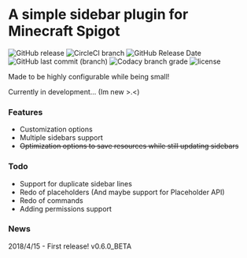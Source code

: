 # A simple sidebar plugin for Minecraft Spigot
![GitHub release](https://img.shields.io/github/release/flintintoe/SimpleSidebar.svg?style=for-the-badge&label=Latest) ![CircleCI branch](https://img.shields.io/circleci/project/github/flintintoe/SimpleSidebar/master.svg?style=for-the-badge&label=CircleCI) ![GitHub Release Date](https://img.shields.io/github/release-date/flintintoe/SimpleSidebar.svg?style=flat-square&label=Last%20release) ![GitHub last commit (branch)](https://img.shields.io/github/last-commit/flintintoe/SimpleSidebar/master.svg?style=flat-square&label=Last%20commit) ![Codacy branch grade](https://img.shields.io/codacy/grade/ad2a5c3320dd43cbad38ba13a85f8a66/master.svg?style=flat-square&label=Codacy%20grade) ![license](https://img.shields.io/github/license/flintintoe/SimpleSidebar.svg?style=flat-square&label=License)

Made to be highly configurable while being small!

Currently in development... (Im new >.<)

### Features
- Customization options
- Multiple sidebars support
- ~~Optimization options to save resources while still updating sidebars~~

### Todo
- Support for duplicate sidebar lines
- Redo of placeholders (And maybe support for Placeholder API)
- Redo of commands
- Adding permissions support

### News
2018/4/15 - First release! v0.6.0_BETA

